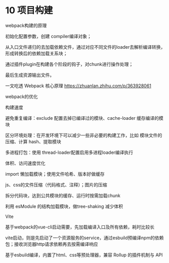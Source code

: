 # 10 项目构建


webpack构建的原理

初始化配置参数，创建 compiler编译对象；

从入口文件递归的去加载依赖文件，通过对应不同文件的loader去解析编译转换，形成转换后的依赖加载关系块；

通过插件plugin在构建各个阶段的钩子，对chunk进行操作处理；

最后生成资源输出文件。

一文吃透 Webpack 核心原理 https://zhuanlan.zhihu.com/p/363928061


webpack的优化

构建速度

避免重复编译：exclude 配置去掉已编译过的模块、cache-loader 缓存编译的模块

区分环境处理：在开发环境下可以减少一些非必要的构建工作，比如 模块文件的压缩、计算 hash、提取模块

多进程打包：使用 thread-loader配置启用多进程loader编译执行

体积、访问速度优化

import 懒加载模块；使用文件哈希、版本好做缓存

js、css的文件压缩（代码格式、注释）；图片的压缩

拆分代码块，达到公共模块的缓存、运行时按需加载chunk

利用 esModule 的结构加载模块，做tree-shaking 减少体积


Vite

基于webpack的vue-cli启动需要，先加载编译入口及所有依赖，耗时比较长

vite启动，则是先启动了一个资源服务的service，通过esbuild预编译npm的依赖包；接收浏览器http请求依赖再去按需编译响应

基于esbuild编译，内置了html、css等预处理器，兼容 Rollup 的插件机制与 API


